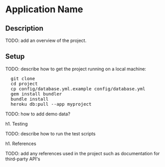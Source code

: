 # Application Name

## Description

TODO: add an overview of the project.

## Setup

TODO: describe how to get the project running on a local machine:

<pre>
  git clone <repo>
  cd project
  cp config/database.yml.example config/database.yml
  gem install bundler
  bundle install
  heroku db:pull --app myproject
</pre>

TODO: how to add demo data?

h1. Testing

TODO: describe how to run the test scripts

h1. References

TODO: add any references used in the project such as documentation for third-party API's
